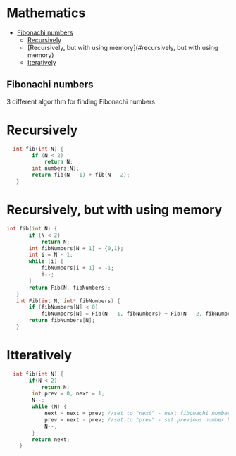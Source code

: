 # Mathematics
+ [Fibonachi numbers](#fibonacci-number)
  + [Recursively](#recursively)
  + [Recursively, but with using memory](#recursively, but with using memory)
  + [Iteratively](#iteratively)

## Fibonachi numbers

3 different algorithm for finding Fibonachi numbers

# Recursively
```C++ 
  int fib(int N) {
        if (N < 2)
            return N;
        int numbers[N];
        return fib(N - 1) + fib(N - 2);
   }
 ```
 
# Recursively, but with using memory
 ```C++ 
 int fib(int N) {
        if (N < 2)
            return N;
        int fibNumbers[N + 1] = {0,1};
        int i = N - 1; 
        while (i) {
            fibNumbers[i + 1] = -1;
            i--;
        }
        return Fib(N, fibNumbers);
    }
    int Fib(int N, int* fibNumbers) {
        if (fibNumbers[N] < 0)
            fibNumbers[N] = Fib(N - 1, fibNumbers) + Fib(N - 2, fibNumbers);
        return fibNumbers[N];
    }
```

# Itteratively
```C++ 
  int fib(int N) {
       if(N < 2)
           return N;
        int prev = 0, next = 1;
        N--;
        while (N) {
            next = next + prev; //set to "next" - next fibonachi number
            prev = next - prev; //set to "prev" - set previous number before new "next", but next number after "prev"
            N--;
        }
        return next;
    }
```
